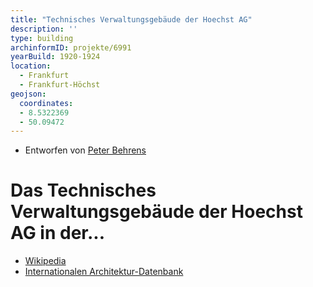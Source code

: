 ```yaml
---
title: "Technisches Verwaltungsgebäude der Hoechst AG"
description: ''
type: building
archinformID: projekte/6991
yearBuild: 1920-1924
location:
  - Frankfurt
  - Frankfurt-Höchst
geojson:
  coordinates:
  - 8.5322369
  - 50.09472
---
```


* Entworfen von [Peter Behrens](/tags/Peter-Behrens)

# Das Technisches Verwaltungsgebäude der Hoechst AG in der...
* [Wikipedia](https://de.wikipedia.org/wiki/Technisches_Verwaltungsgeb%C3%A4ude_der_Hoechst_AG)
* [Internationalen Architektur-Datenbank](https://deu.archinform.net/projekte/6991.htm)
